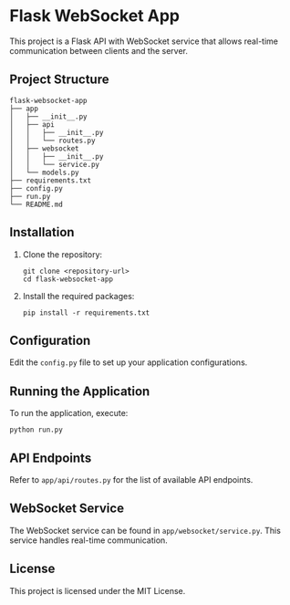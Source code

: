 # Flask WebSocket App

This project is a Flask API with WebSocket service that allows real-time communication between clients and the server.

## Project Structure

```
flask-websocket-app
├── app
│   ├── __init__.py
│   ├── api
│   │   ├── __init__.py
│   │   └── routes.py
│   ├── websocket
│   │   ├── __init__.py
│   │   └── service.py
│   └── models.py
├── requirements.txt
├── config.py
├── run.py
└── README.md
```

## Installation

1. Clone the repository:
   ```
   git clone <repository-url>
   cd flask-websocket-app
   ```

2. Install the required packages:
   ```
   pip install -r requirements.txt
   ```

## Configuration

Edit the `config.py` file to set up your application configurations.

## Running the Application

To run the application, execute:
```
python run.py
```

## API Endpoints

Refer to `app/api/routes.py` for the list of available API endpoints.

## WebSocket Service

The WebSocket service can be found in `app/websocket/service.py`. This service handles real-time communication.

## License

This project is licensed under the MIT License.